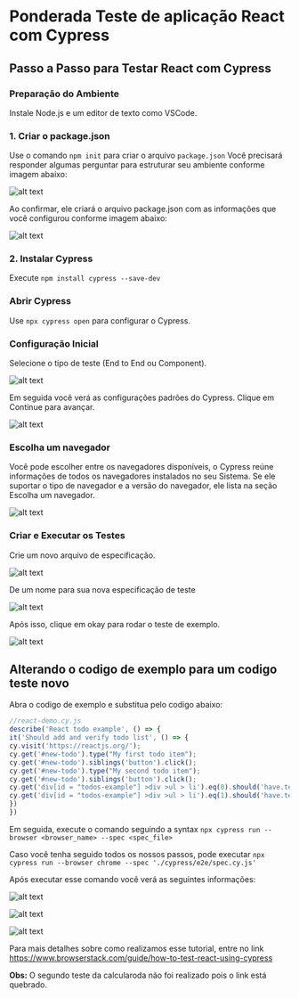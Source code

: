 # Ponderada Teste de aplicação React com Cypress

## Passo a Passo para Testar React com Cypress

### Preparação do Ambiente
Instale Node.js e um editor de texto como VSCode.

### 1. Criar o package.json
Use o comando `npm init` para criar o arquivo `package.json`
Você precisará responder algumas perguntar para estruturar seu ambiente conforme imagem abaixo:

![alt text](img/image.png)

Ao confirmar, ele criará o arquivo package.json com as informações que você configurou conforme imagem abaixo:

![alt text](img/image2.png)

### 2. Instalar Cypress
Execute `npm install cypress --save-dev`

### Abrir Cypress
Use `npx cypress open` para configurar o Cypress.

### Configuração Inicial
Selecione o tipo de teste (End to End ou Component).

![alt text](img/image3.png)

Em seguida você verá as configurações padrões do Cypress. Clique em Continue para avançar.

![alt text](img/image4.png)

### Escolha um navegador
Você pode escolher entre os navegadores disponíveis, o Cypress reúne informações de todos os navegadores instalados no seu Sistema. Se ele suportar o tipo de navegador e a versão do navegador, ele lista na seção Escolha um navegador.

![alt text](img/image5.png)


### Criar e Executar os Testes

Crie um novo arquivo de especificação.

![alt text](img/image6.png)

De um nome para sua nova especificação de teste

![alt text](img/image7.png)

Após isso, clique em okay para rodar o teste de exemplo.

![alt text](img/image8.png)

## Alterando o codigo de exemplo para um codigo teste novo

Abra o codigo de exemplo e substitua pelo codigo abaixo:

``` js
//react-demo.cy.js
describe('React todo example', () => {
it('Should add and verify todo list', () => {
cy.visit('https://reactjs.org/');
cy.get('#new-todo').type("My first todo item");
cy.get('#new-todo').siblings('button').click();
cy.get('#new-todo').type("My second todo item");
cy.get('#new-todo').siblings('button').click();
cy.get('div[id = "todos-example"] >div >ul > li').eq(0).should('have.text', 'My first todo item')
cy.get('div[id = "todos-example"] >div >ul > li').eq(1).should('have.text', 'My second todo item')
})
})      

```

Em seguida, execute o comando seguindo a syntax `npx cypress run --browser <browser_name> --spec <spec_file>`

Caso você tenha seguido todos os nossos passos, pode executar `npx cypress run --browser chrome --spec './cypress/e2e/spec.cy.js'`

Após executar esse comando você verá as seguintes informações:

![alt text](img/image9.png)

![alt text](img/image10.png)

![alt text](img/image11.png)

Para mais detalhes sobre como realizamos esse tutorial, entre no link https://www.browserstack.com/guide/how-to-test-react-using-cypress

**Obs:** O segundo teste da calcularoda não foi realizado pois o link está quebrado.